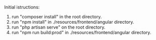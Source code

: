 Initial istructions:
1. run "composer install" in the root directory.
2. run "npm install" in ./resources/frontend/angular directory.
3. run "php artisan serve" on the root directory.
4. run "npm run build:prod" in ./resources/frontend/angular directory.
